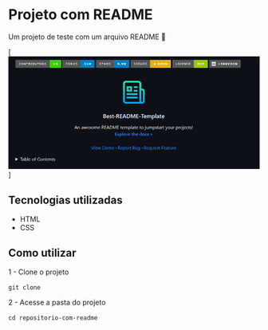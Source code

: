 # Projeto com README
Um projeto de teste com um arquivo README 🚀

[<img src="./tela.gif" alt="gif da tela inicial do projeto de teste">]

## Tecnologias utilizadas
- HTML
- CSS

## Como utilizar

1 - Clone o projeto 
```
git clone
````

2 - Acesse a pasta do projeto
```
cd repositorio-com-readme
```
